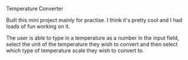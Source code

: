 Temperature Converter

Built this mini project mainly for practise. 
I think it's pretty cool and I had loads of fun working on it.

The user is able to type in a temperature as a number in the input field, select the unit of the temperature they wish to convert and then select which type of temperature scale they wish to convert to.